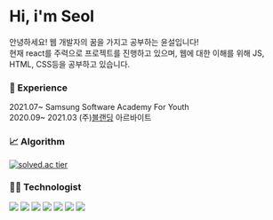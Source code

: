 
# Hi, i'm Seol

안녕하세요! 웹 개발자의 꿈을 가지고 공부하는 윤설입니다!<br>
현재 react를 주력으로 프로젝트를 진행하고 있으며, 웹에 대한 이해를 위해 JS, HTML, CSS등을 공부하고 있습니다.

### :rocket: Experience
2021.07~ Samsung Software Academy For Youth<br>
2020.09~ 2021.03 (주)[블랜딩](http://blending-developer.com/) 아르바이트<br>


### :chart_with_upwards_trend: Algorithm 
[![solved.ac tier](http://mazassumnida.wtf/api/generate_badge?boj=computer98400)](https://solved.ac/computer98400)


### :technologist: Technologist
<div>
        <img src="https://img.shields.io/badge/html5-E34F26?style=for-the-badge&amp;logo=html5&amp;logoColor=white">
        <img src="https://img.shields.io/badge/css-1572B6?style=for-the-badge&amp;logo=css3&amp;logoColor=white"> 
        <img src="https://img.shields.io/badge/javascript-F7DF1E?style=for-the-badge&amp;logo=javascript&amp;logoColor=black"> 
        <img src="https://img.shields.io/badge/mysql-4479A1?style=for-the-badge&amp;logo=mysql&amp;logoColor=white"> 
        <img src="https://img.shields.io/badge/java-007396?style=for-the-badge&amp;logo=java&amp;logoColor=white">
        <img src="https://img.shields.io/badge/react-61DAFB?style=for-the-badge&amp;logo=react&amp;logoColor=black"> 
        <img src="https://img.shields.io/badge/github-181717?style=for-the-badge&amp;logo=github&amp;logoColor=white">
</div>
